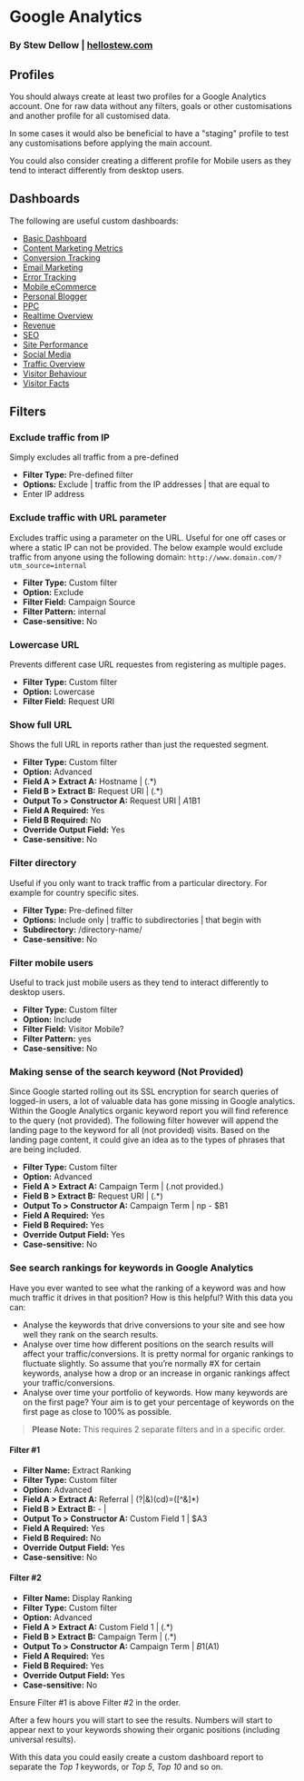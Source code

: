 # Google Analytics
### By Stew Dellow | [hellostew.com](http://hellostew.com/ "Creative Web Developer")

## Profiles
You should always create at least two profiles for a Google Analytics account. One for raw data without any filters, goals or other customisations and another profile for all customised data.

In some cases it would also be beneficial to have a "staging" profile to test any customisations before applying the main account.

You could also consider creating a different profile for Mobile users as they tend to interact differently from desktop users.

## Dashboards
The following are useful custom dashboards:

- [Basic Dashboard](https://www.google.com/analytics/web/template?uid=GLAG1WXOR22QTVh4SWxSkA)
- [Content Marketing Metrics](https://www.google.com/analytics/web/template?uid=BUbw98ffTXS6aN20jICrYg)
- [Conversion Tracking](https://www.google.com/analytics/web/template?uid=5GHBjdP5TWWG_xpEjrIEdg)
- [Email Marketing](https://www.google.com/analytics/web/template?uid=MCzTPyJpSgC1H3KN_nrD7w)
- [Error Tracking](https://www.google.com/analytics/web/template?uid=j1NbrHKHQGqeApJG3Gnj3A)
- [Mobile eCommerce](https://www.google.com/analytics/web/template?uid=Y-ivRPiWSoiNwxvcg5au5Q)
- [Personal Blogger](https://www.google.com/analytics/web/template?uid=V_lSr5r5TSScCHB6dq2mqw)
- [PPC](https://www.google.com/analytics/web/template?uid=kE4SvwfOQGaIlwUFrnciZw)
- [Realtime Overview](https://www.google.com/analytics/web/template?uid=h6YipVxdRJG1NQDRuXSDYg)
- [Revenue](https://www.google.com/analytics/web/template?uid=6OozUpFeRS-6VZoVyPsiUg)
- [SEO](https://www.google.com/analytics/web/template?uid=YSi9Lde4T-KFyjnekSp8DQ)
- [Site Performance](https://www.google.com/analytics/web/template?uid=MMril_-OQKuvPIdYBjAHNQ)
- [Social Media](https://www.google.com/analytics/web/template?uid=XARs4XueSBOvJXAo1eH7Qg)
- [Traffic Overview](https://www.google.com/analytics/web/template?uid=O5i91wxCTsOK_MPFwGuExQ)
- [Visitor Behaviour](https://www.google.com/analytics/web/template?uid=WSz50MPCS3uf37kXleBWTw)
- [Visitor Facts](https://www.google.com/analytics/web/template?uid=syOxYE4KRqm8G-APruI7JA)

## Filters
### Exclude traffic from IP
Simply excludes all traffic from a pre-defined

- __Filter Type:__ Pre-defined filter
- __Options:__ Exclude | traffic from the IP addresses | that are equal to
- Enter IP address

### Exclude traffic with URL parameter
Excludes traffic using a parameter on the URL. Useful for one off cases or where a static IP can not be provided. The below example would exclude traffic from anyone using the following domain: `http://www.domain.com/?utm_source=internal`

- __Filter Type:__ Custom filter
- __Option:__ Exclude
- __Filter Field:__ Campaign Source
- __Filter Pattern:__ internal
- __Case-sensitive:__ No

### Lowercase URL
Prevents different case URL requestes from registering as multiple pages.

- __Filter Type:__ Custom filter
- __Option:__ Lowercase
- __Filter Field:__ Request URI

### Show full URL
Shows the full URL in reports rather than just the requested segment.

- __Filter Type:__ Custom filter
- __Option:__ Advanced
- __Field A > Extract A:__ Hostname | (.*)
- __Field B > Extract B:__ Request URI | (.*)
- __Output To > Constructor A:__ Request URI | $A1$B1
- __Field A Required:__ Yes
- __Field B Required:__ No
- __Override Output Field:__ Yes
- __Case-sensitive:__ No

### Filter directory
Useful if you only want to track traffic from a particular directory. For example for country specific sites.

- __Filter Type:__ Pre-defined filter
- __Options:__ Include only | traffic to subdirectories | that begin with
- __Subdirectory:__ /directory-name/
- __Case-sensitive:__ No

### Filter mobile users
Useful to track just mobile users as they tend to interact differently to desktop users.

- __Filter Type:__ Custom filter
- __Option:__ Include
- __Filter Field:__ Visitor Mobile?
- __Filter Pattern:__ yes
- __Case-sensitive:__ No

### Making sense of the search keyword (Not Provided)
Since Google started rolling out its SSL encryption for search queries of logged-in users, a lot of valuable data has gone missing in Google analytics. Within the Google Analytics organic keyword report you will find reference to the query (not provided). The following filter however will append the landing page to the keyword for all (not provided) visits. Based on the landing page content, it could give an idea as to the types of phrases that are being included.

- __Filter Type:__ Custom filter
- __Option:__ Advanced
- __Field A > Extract A:__ Campaign Term | (.not provided.)
- __Field B > Extract B:__ Request URI | (.*)
- __Output To > Constructor A:__ Campaign Term | np - $B1
- __Field A Required:__ Yes
- __Field B Required:__ Yes
- __Override Output Field:__ Yes
- __Case-sensitive:__ No

### See search rankings for keywords in Google Analytics
Have you ever wanted to see what the ranking of a keyword was and how much traffic it drives in that position? How is this helpful? With this data you can:

- Analyse the keywords that drive conversions to your site and see how well they rank on the search results.
- Analyse over time how different positions on the search results will affect your traffic/conversions. It is pretty normal for organic rankings to fluctuate slightly. So assume that you’re normally #X for certain keywords, analyse how a drop or an increase in organic rankings affect your traffic/conversions.
- Analyse over time your portfolio of keywords. How many keywords are on the first page? Your aim is to get your percentage of keywords on the first page as close to 100% as possible.

> __Please Note:__ This requires 2 separate filters and in a specific order.

#### Filter #1
- __Filter Name:__ Extract Ranking
- __Filter Type:__ Custom filter
- __Option:__ Advanced
- __Field A > Extract A:__ Referral | (\?|&)(cd)=([^&]*)
- __Field B > Extract B:__ - |
- __Output To > Constructor A:__ Custom Field 1 | $A3
- __Field A Required:__ Yes
- __Field B Required:__ No
- __Override Output Field:__ Yes
- __Case-sensitive:__ No

#### Filter #2
- __Filter Name:__ Display Ranking
- __Filter Type:__ Custom filter
- __Option:__ Advanced
- __Field A > Extract A:__ Custom Field 1 | (.*)
- __Field B > Extract B:__ Campaign Term | (.*)
- __Output To > Constructor A:__ Campaign Term | $B1 ($A1)
- __Field A Required:__ Yes
- __Field B Required:__ Yes
- __Override Output Field:__ Yes
- __Case-sensitive:__ No

Ensure Filter #1 is above Filter #2 in the order.

After a few hours you will start to see the results. Numbers will start to appear next to your keywords showing their organic positions (including universal results).

With this data you could easily create a custom dashboard report to separate the _Top 1_ keywords, or _Top 5_, _Top 10_ and so on.
